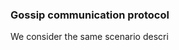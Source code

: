 ### Gossip communication protocol

We consider the same scenario descri
<!--stackedit_data:
eyJoaXN0b3J5IjpbMTg5NTYxMDU0XX0=
-->